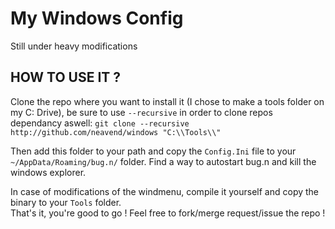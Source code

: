 # My Windows Config

Still under heavy modifications

## HOW TO USE IT ?

Clone the repo where you want to install it (I chose to make a tools folder on my C: Drive), be sure to use `--recursive` in order to clone repos dependancy aswell:
```git clone --recursive http://github.com/neavend/windows "C:\\Tools\\"```

Then add this folder to your path and copy the `Config.Ini` file to your `~/AppData/Roaming/bug.n/` folder.
Find a way to autostart bug.n and kill the windows explorer.<br>

In case of modifications of the windmenu, compile it yourself and copy the binary to your `Tools` folder.<br>
That's it, you're good to go !
Feel free to fork/merge request/issue the repo !
